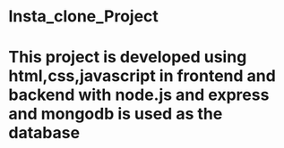 # Insta_clone_Project
# This project is developed using html,css,javascript in frontend and backend with node.js and express and mongodb is used as the database